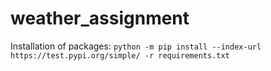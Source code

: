 # weather_assignment

Installation of packages:
`python -m pip install --index-url https://test.pypi.org/simple/ -r requirements.txt`